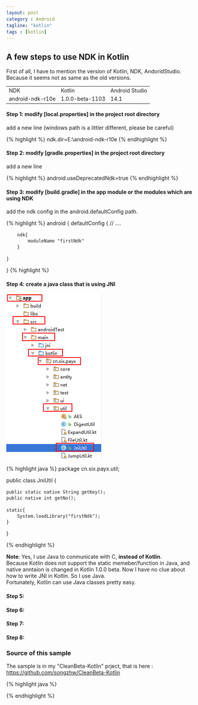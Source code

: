 ```yaml
---
layout: post
category : Android
tagline: "kotlin"
tags : [kotlin]
---
```


## A few steps to use NDK in Kotlin

First of all, I have to mention the version of Kotlin, NDK, AndoridStudio.  Because it seems not as same as the old versions.

<table class="table table-bordered table-striped table-condensed">
    <tr>
        <td> NDK </td>
        <td> Kotlin </td>
        <td> Android Studio </td>
    </tr>
    <tr>
        <td> android-ndk-r10e </td>
        <td> 1.0.0-beta-1103 </td>
        <td> 14.1 </td>
    </tr>
</table>

#### Step 1: modify [local.properties] in the project root directory

add a new line  (windows path is a littler different, please be careful)

{% highlight %}
ndk.dir=E\:\\android-ndk-r10e
{% endhighlight %}


#### Step 2: modify [gradle.properties] in the project root directory

add a new line

{% highlight %}
android.useDeprecatedNdk=true
{% endhighlight %}

#### Step 3:  modify [build.gradle] in the app module or the modules which are using NDK

add the ndk config in the android.defaultConfig path.

{% highlight %}
android {
    defaultConfig {
	    // ....

        ndk{
            moduleName "firstNdk"
        }

    }
}
{% highlight %}

#### Step 4: create a java class that is using JNI

![](/imgs/20151114_01.png "build JniUtil.java here")


{% highlight java %}
package cn.six.payx.util;

public class JniUtil {

    public static native String getKey();
    public native int getNo();

    static{
        System.loadLibrary("firstNdk");
    }


}

{% endhighlight %}


**Note**: Yes, I use Java to conmunicate with C, **instead of Kotlin**.<br/>
Because Kotlin does not support the static memeber/function in Java, and native anntaion is changed in Kotlin 1.0.0 beta.
Now I have no clue about how to write JNI in Kotlin.  So I use Java.<br/>
Fortunately, Kotlin can use Java classes pretty easy.

#### Step 5:


#### Step 6:


#### Step 7:


#### Step 8:



### Source of this sample
The sample is in my "CleanBeta-Kotlin" prject, that is here :<br/>
<a href="https://github.com/songzhw/CleanBeta-Kotlin">https://github.com/songzhw/CleanBeta-Kotlin</a>

{% highlight java %}

{% endhighlight %}


